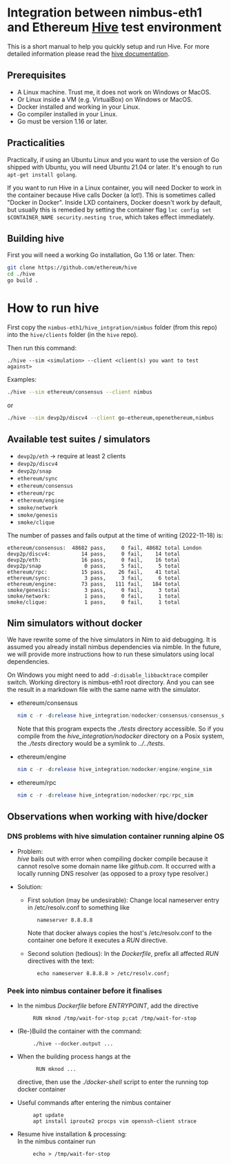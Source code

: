 # Integration between nimbus-eth1 and Ethereum [Hive](https://github.com/ethereum/hive) test environment

This is a short manual to help you quickly setup and run
Hive.  For more detailed information please read the
[hive documentation](https://github.com/ethereum/hive/blob/master/docs/overview.md).

## Prerequisites

- A Linux machine. Trust me, it does not work on Windows or MacOS.
- Or Linux inside a VM (e.g. VirtualBox) on Windows or MacOS.
- Docker installed and working in your Linux.
- Go compiler installed in your Linux.
- Go must be version 1.16 or later.

## Practicalities

Practically, if using an Ubuntu Linux and you want to use the version of Go
shipped with Ubuntu, you will need Ubuntu 21.04 or later.  It's enough to run
`apt-get install golang`.

If you want to run Hive in a Linux container, you will need Docker to work in
the container because Hive calls Docker (a lot!).  This is sometimes called
"Docker in Docker".  Inside LXD containers, Docker doesn't work by default, but
usually this is remedied by setting the container flag `lxc config set
$CONTAINER_NAME security.nesting true`, which takes effect immediately.

## Building hive

First you will need a working Go installation, Go 1.16 or later.  Then:

```bash
git clone https://github.com/ethereum/hive
cd ./hive
go build .
```

# How to run hive

First copy the `nimbus-eth1/hive_intgration/nimbus` folder (from this repo)
into the `hive/clients` folder (in the `hive` repo).

Then run this command:

```
./hive --sim <simulation> --client <client(s) you want to test against>
```

Examples:

```bash
./hive --sim ethereum/consensus --client nimbus
```

or

```bash
./hive --sim devp2p/discv4 --client go-ethereum,openethereum,nimbus
```

## Available test suites / simulators

- `devp2p/eth` -> require at least 2 clients
- `devp2p/discv4`
- `devp2p/snap`
- `ethereum/sync`
- `ethereum/consensus`
- `ethereum/rpc`
- `ethereum/engine`
- `smoke/network`
- `smoke/genesis`
- `smoke/clique`

The number of passes and fails output at the time of writing (2022-11-18) is:

    ethereum/consensus:  48682 pass,     0 fail, 48682 total London
    devp2p/discv4:          14 pass,     0 fail,    14 total
    devp2p/eth:             16 pass,     0 fail,    16 total
    devp2p/snap              0 pass,     5 fail,     5 total
    ethereum/rpc:           15 pass,    26 fail,    41 total
    ethereum/sync:           3 pass,     3 fail,     6 total
    ethereum/engine:        73 pass,   111 fail,   184 total
    smoke/genesis:           3 pass,     0 fail,     3 total
    smoke/network:           1 pass,     0 fail,     1 total
    smoke/clique:            1 pass,     0 fail,     1 total

## Nim simulators without docker

We have rewrite some of the hive simulators in Nim to aid debugging.
It is assumed you already install nimbus dependencies via nimble.
In the future, we will provide more instructions how to run these
simulators using local dependencies.

On Windows you might need to add `-d:disable_libbacktrace` compiler switch.
Working directory is nimbus-eth1 root directory. And you can see the result
in a markdown file with the same name with the simulator.

- ethereum/consensus
  ```nim
  nim c -r -d:release hive_integration/nodocker/consensus/consensus_sim
  ```
  Note that this program expects the _./tests_ directory accessible. So if
  you compile from the _hive_integration/nodocker_ directory on a Posix
  system, the _./tests_ directory would be a symlink to _../../tests_.

- ethereum/engine
  ```nim
  nim c -r -d:release hive_integration/nodocker/engine/engine_sim
  ```

- ethereum/rpc
  ```nim
  nim c -r -d:release hive_integration/nodocker/rpc/rpc_sim
  ```

## Observations when working with hive/docker

### DNS problems with hive simulation container running alpine OS

* Problem:<br>
  _hive_ bails out with error when compiling docker compile because
  it cannot resolve some domain name like _github.com_. It occurred with
  a locally running DNS resolver (as opposed to a proxy type resolver.)

* Solution:<br>
     + First solution (may be undesirable):
       Change local nameserver entry in /etc/resolv.conf to something like

	          nameserver 8.8.8.8

         Note that docker always copies the host's /etc/resolv.conf to the
		 container one before it executes a _RUN_ directive.

     + Second solution (tedious):
       In the _Dockerfile_, prefix all affected _RUN_ directives with the text:

              echo nameserver 8.8.8.8 > /etc/resolv.conf;

### Peek into nimbus container before it finalises

* In the nimbus _Dockerfile_ before _ENTRYPOINT_, add the directive

           RUN mknod /tmp/wait-for-stop p;cat /tmp/wait-for-stop

* (Re-)Build the container with the command:

           ./hive --docker.output ...

* When the building process hangs at the

            RUN mknod ...

     directive, then use the _./docker-shell_ script to enter the running top
	 docker container

* Useful commands after entering the nimbus container<br>

           apt update
           apt install iproute2 procps vim openssh-client strace

* Resume hive installation & processing:<br>
  In the nimbus container run

           echo > /tmp/wait-for-stop
